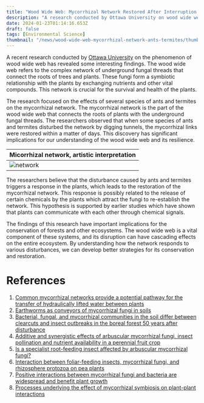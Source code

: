 ```yaml
---
title: "Wood Wide Web: Mycorrhizal Network Restored After Interruption by Ants and Termites"
description: "A research conducted by Ottawa University on wood wide web has found that mycorrhizal links of the network are restored after intervention of ants and termites. The research has great implications for understanding the resilience of the network and developing conservation strategies."
date: 2024-01-23T01:14:16.653Z
draft: false
tags: [Environmental Science]
thumbnail: "/news/wood-wide-web-mycorrhizal-network-ants-termites/thumb.png"
---
```


A recent research conducted by [Ottawa University](https://www.ottawa.edu/) on the phenomenon of wood wide web has revealed some interesting findings. The wood wide web refers to the complex network of underground fungal threads that connect the roots of trees and plants. These fungi form a symbiotic relationship with the plants by exchanging nutrients and other vital compounds. This network is crucial for the survival and health of the plants.

The research focused on the effects of several species of ants and termites on the mycorrhizal network. The mycorrhizal network is the part of the wood wide web that connects the roots of plants with the underground fungal threads. The researchers observed that when some species of ants and termites disturbed the network by digging tunnels, the mycorrhizal links were restored within a matter of days. This discovery has significant implications for our understanding of the wood wide web and its resilience.

|Micorrhizal network, artistic interpretation|
|---|
|![network](/news/wood-wide-web-mycorrhizal-network-ants-termites/network.webp)| 

The researchers believe that the disturbance caused by ants and termites triggers a response in the plants, which leads to the restoration of the mycorrhizal network. This response is possibly related to the release of certain chemicals by the plants which attract the fungi to re-establish the network. This hypothesis is supported by earlier studies which have shown that plants can communicate with each other through chemical signals.

The findings of this research have important implications for the conservation of forests and other ecosystems. The wood wide web is a vital component of these systems, and its disruption can have cascading effects on the entire ecosystem. By understanding how the network responds to various disturbances, we can develop better strategies for its conservation and restoration.

# References

1. [Common mycorrhizal networks provide a potential pathway for the transfer of hydraulically lifted water between plants](http://dx.doi.org/10.1093/jxb/erm009)
2. [Earthworms as conveyors of mycorrhizal fungi in soils](https://doi.org/10.1016/j.soilbio.2023.109283)
3. [Bacterial, fungal, and mycorrhizal communities in the soil differ between clearcuts and insect outbreaks in the boreal forest 50 years after disturbance](https://doi.org/10.1016/j.foreco.2022.120493)
4. [Additive and synergistic effects of arbuscular mycorrhizal fungi, insect pollination and nutrient availability in a perennial fruit crop](https://doi.org/10.1016/j.agee.2021.107742)
5. [Is a specialist root-feeding insect affected by arbuscular mycorrhizal fungi?](https://doi.org/10.1016/j.apsoil.2010.12.002)
6. [Interaction between foliar-feeding insects, mycorrhizal fungi, and rhizosphere protozoa on pea plants](https://doi.org/10.1078/0031-4056-00191)
7. [Positive interactions between mycorrhizal fungi and bacteria are widespread and benefit plant growth](https://doi.org/10.1016/j.cub.2023.06.010)
8. [Processes underlying the effect of mycorrhizal symbiosis on plant-plant interactions](https://doi.org/10.1016/j.funeco.2018.05.003)
